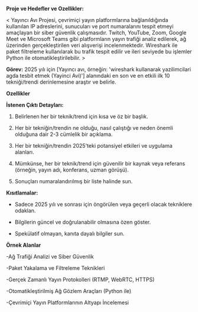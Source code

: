 
**Proje ve Hedefler ve Ozellikler:** 



< Yayıncı Avı Projesi, çevrimiçi yayın platformlarına bağlanıldığında kullanılan IP adreslerini, sunucuları ve port numaralarını tespit etmeyi amaçlayan bir siber güvenlik çalışmasıdır. Twitch, YouTube, Zoom, Google Meet ve Microsoft Teams gibi platformların yayın trafiği analiz edilerek, ağ üzerinden gerçekleştirilen veri alışverişi incelenmektedir. Wireshark ile paket filtreleme kullanılarak bu trafik tespit edilir ve ileri seviyede bu işlemler Python ile otomatikleştirilebilir. >





**Görev:** 2025 yılı için [Yayıncı avı, örneğin: 'wireshark kullanarak yazilimcilari agda tesbit etmek (Yayinci Avi)'] alanındaki en son ve en etkili ilk 10 tekniği/trendi derinlemesine araştır ve belirle.



**Ozellikler** 



**İstenen Çıktı Detayları:**

1.  Belirlenen her bir teknik/trend için kısa ve öz bir başlık.

2.  Her bir tekniğin/trendin ne olduğu, nasıl çalıştığı ve neden önemli olduğuna dair 2-3 cümlelik bir açıklama.

3.  Her bir tekniğin/trendin 2025'teki potansiyel etkileri ve uygulama alanları.

4.  Mümkünse, her bir teknik/trend için güvenilir bir kaynak veya referans (örneğin, yayın adı, konferans, uzman görüşü).

5.  Sonuçları numaralandırılmış bir liste halinde sun.



**Kısıtlamalar:**

- Sadece 2025 yılı ve sonrası için öngörülen veya geçerli olacak tekniklere odaklan.

- Bilgilerin güncel ve doğrulanabilir olmasına özen göster.

- Spekülatif olmayan, kanıta dayalı bilgiler sun.



**Örnek Alanlar**

-Ağ Trafiği Analizi ve Siber Güvenlik

-Paket Yakalama ve Filtreleme Teknikleri

-Gerçek Zamanlı Yayın Protokolleri (RTMP, WebRTC, HTTPS)

-Otomatikleştirilmiş Ağ Gözlem Araçları (Python ile)

-Çevrimiçi Yayın Platformlarının Altyapı İncelemesi





